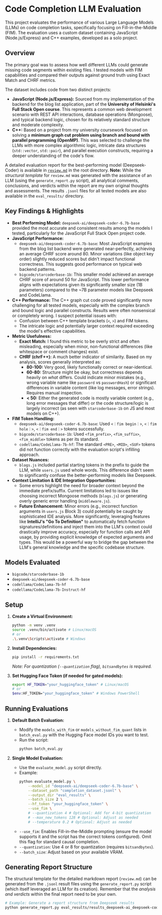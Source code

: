 # Code Completion LLM Evaluation

This project evaluates the performance of various Large Language Models (LLMs) on code completion tasks, specifically focusing on Fill-in-the-Middle (FIM). The evaluation uses a custom dataset containing JavaScript (Node.js/Express) and C++ examples, developed as a solo project.

## Overview

The primary goal was to assess how well different LLMs could generate missing code segments within existing files. I tested models with FIM capabilities and compared their outputs against ground truth using Exact Match and CHRF metrics.

The dataset includes code from two distinct projects:
*   **JavaScript (Node.js/Express):** Sourced from my implementation of the backend for the blog list application, part of the **University of Helsinki's Full Stack Open course**. This represents a common web development scenario with REST API interactions, database operations (Mongoose), and typical backend logic, chosen for its relatively standard structure and moderate complexity.
*   **C++:** Based on a project from my university coursework focused on solving a **minimum graph cut problem using branch and bound with parallel programming (OpenMP)**. This was selected to challenge the LLMs with more complex algorithmic logic, intricate data structures (`std::vector`, `std::pair`), and parallel execution constructs, requiring a deeper understanding of the code's flow.

A detailed evaluation report for the best-performing model (Deepseek-Coder) is available in [`review.md`](review.md) in the root directory. **Note:** While the *structural template* for `review.md` was generated with the assistance of an LLM (using the `generate_report.py` script), all analytical comments, conclusions, and verdicts within the report are my own original thoughts and assessments. The results `.jsonl` files for all tested models are also available in the `eval_results/` directory.

## Key Findings & Highlights

*   **Best Performing Model:** `deepseek-ai/deepseek-coder-6.7b-base` provided the most accurate and consistent results among the models I tested, particularly for the JavaScript Full Stack Open project code.
*   **JavaScript Performance:**
    *   `deepseek-ai/deepseek-coder-6.7b-base`: Most JavaScript examples from the blog list backend were generated near-perfectly, achieving an average CHRF score around 80. Minor variations (like object key order) slightly reduced scores but didn't impact functional correctness. This suggests good performance on typical web backend patterns.
    *   `bigcode/starcoderbase-1b`: This smaller model achieved an average CHRF score of around 50 for JavaScript. This lower performance aligns with expectations given its significantly smaller size (1B parameters) compared to the ~7B parameter models like Deepseek and CodeLlama.
*   **C++ Performance:** The C++ graph cut code proved significantly more challenging for all tested models, especially with the complex branch and bound logic and parallel constructs. Results were often nonsensical or completely wrong. I suspect potential issues with:
    *   Confusion between C++ template brackets (`<`, `>`) and FIM tokens.
    *   The intricate logic and potentially larger context required exceeding the model's effective capabilities.
*   **Metric Usefulness:**
    *   **Exact Match:** I found this metric to be overly strict and often misleading, especially when minor, non-functional differences (like whitespace or comment changes) exist.
    *   **CHRF (chrF++):** A much better indicator of similarity. Based on my analysis, scores generally interpreted as:
        *   **80-100:** Very good, likely functionally correct or near-identical.
        *   **60-80:** Structure might be okay, but correctness depends heavily on *what* differs. Could indicate minor mistakes (e.g., wrong variable name like `password` vs `passwordHash`) or significant differences in variable content (like log messages, error strings). Requires manual inspection.
        *   **< 50:** Either the generated code is mostly variable content (e.g., long error messages that differ) or the code structure/logic is largely incorrect (as seen with `starcoderbase-1b` on JS and most models on C++).
*   **FIM Token Handling:**
    *   `deepseek-ai/deepseek-coder-6.7b-base`: Used `<｜fim begin｜>`, `<｜fim hole｜>`, `<｜fim end｜>` tokens successfully.
    *   `bigcode/starcoderbase-1b`: Used `<fim_prefix>`, `<fim_suffix>`, `<fim_middle>` tokens as per its standard.
    *   `codellama/CodeLlama-7b-hf`: The standard `<PRE>`, `<MID>`, `<SUF>` tokens did not function correctly with the evaluation script's infilling approach.
*   **Dataset Nuances:**
    *   `blogs.js` included partial starting tokens in the prefix to guide the LLM, while `users.js` used whole words. This difference didn't seem to significantly confuse the better-performing models like Deepseek.
*   **Context Limitation & IDE Integration Opportunities:**
    *   Some errors highlight the need for broader context beyond the immediate prefix/suffix. Current limitations led to issues like choosing incorrect Mongoose methods (`blogs.js`) or generating overly generic error handling (`middleware.js`).
    *   **Future Enhancement:** Minor errors (e.g., incorrect function arguments in `users.js` Block 3) could potentially be caught by sophisticated IDE analysis. More significantly, leveraging features like **IntelliJ's "Go To Definition"** to automatically fetch function signatures/definitions and inject them into the LLM's context could drastically improve accuracy, especially for function calls and API usage, by providing explicit knowledge of expected arguments and types. This would be a powerful way to bridge the gap between the LLM's general knowledge and the specific codebase structure.

## Models Evaluated

*   `bigcode/starcoderbase-1b`
*   `deepseek-ai/deepseek-coder-6.7b-base`
*   `codellama/CodeLlama-7b-hf`
*   `codellama/CodeLlama-7b-Instruct-hf`

## Setup

1.  **Create a Virtual Environment:**
    ```bash
    python -m venv .venv
    source .venv/bin/activate # Linux/macOS
    # or
    .\.venv\Scripts\activate # Windows
    ```

2.  **Install Dependencies:**
    ```bash
    pip install -r requirements.txt
    ```
    *Note: For quantization (`--quantization` flag), `bitsandbytes` is required.*

3.  **Set Hugging Face Token (if needed for gated models):**
    ```bash
    export HF_TOKEN="your_huggingface_token" # Linux/macOS
    # or
    $env:HF_TOKEN="your_huggingface_token" # Windows PowerShell
    ```

## Running Evaluations

1.  **Default Batch Evaluation:**
    *   Modify the `models_with_fim` or `models_without_fim_quant` lists in `batch_eval.py` with the Hugging Face model IDs you want to test.
    *   Run the script:
        ```bash
        python batch_eval.py
        ```

2.  **Single Model Evaluation:**
    *   Use the `evaluate_model.py` script directly.
    *   Example:
        ```bash
        python evaluate_model.py \
            --model_id "deepseek-ai/deepseek-coder-6.7b-base" \
            --dataset_path "completion_dataset.jsonl" \
            --output_dir "eval_results" \
            --batch_size 2 \
            --hf_token "your_huggingface_token" \
            --use_fim \
            # --quantization 4 # Optional: Add for 4-bit quantization
            # --max_new_tokens 128 # Optional: Adjust as needed
            # --temperature 0.2 # Optional: Adjust as needed
        ```
    *   `--use_fim`: Enables Fill-in-the-Middle prompting (ensure the model supports it and the script has the correct tokens configured). Omit this flag for standard causal completion.
    *   `--quantization`: Use 4 or 8 for quantization (requires `bitsandbytes`).
    *   `--batch_size`: Adjust based on your available VRAM.

## Generating Report Structure

The structural template for the detailed markdown report (`review.md`) can be generated from the `.jsonl` result files using the `generate_report.py` script (which itself leveraged an LLM for its creation). Remember that the *analysis and verdicts* within the final report need to be your own.

```bash
# Example: Generate a report structure from Deepseek results
python generate_report.py eval_results/results_deepseek-ai_deepseek-coder-6.7b-base.jsonl -o report_structure_template.md -c 5